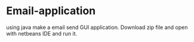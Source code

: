 # Email-application
using java make a email send GUI application.
Download zip file and open with netbeans IDE and run it.
